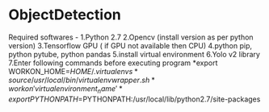 # ObjectDetection
Required softwares - 
1.Python 2.7
2.Opencv (install version as per python version)
3.Tensorflow GPU ( if GPU not available then CPU)
4.python pip, python pytube, python pandas
5.install virtual environment 
6.Yolo v2 library
7.Enter following commands before executing program
*export WORKON_HOME=$HOME/.virtualenvs
*source /usr/local/bin/virtualenvwrapper.sh
*workon 'virtualenvironment_name'
*export PYTHONPATH=$PYTHONPATH:/usr/local/lib/python2.7/site-packages
